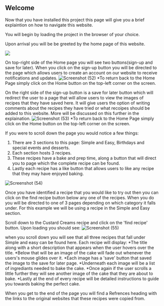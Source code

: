 ## Welcome

Now that you have installed this project this page will give you a brief explaintion on how to navigate this website.

You will begin by loading the project in the browser of your choice.

Upon arrival you will be be greeted by the home page of this website.

![](https://user-images.githubusercontent.com/105044528/203305846-5577da40-4e7a-4b99-921b-ea1aec2cd4cd.png)

On top-right side of the Home page you will see two buttons(sign-up and save for later).
When you click on the sign-up button you will be directed to the page which allows users to create an account on our website to receive notifications and updates.
![Screenshot (52)](https://user-images.githubusercontent.com/105044528/203315447-82f5d3bc-347d-42f2-9221-36276a26b788.png)
*To return back to the Home Page simply click on the Home button on the top-left corner on the screen.

On the right side of the sign-up button is a save for later button which will redirect the user to a page that will allow users to view the images of recipes that they have saved here.
It will give users the option of writing comments about the recipes they have tried or what recoipes should be added to this website.
More will be discussed on this further in the explaination.
![Screenshot (53)](https://user-images.githubusercontent.com/105044528/203317702-24813980-5e27-48ae-85a3-9603862adac5.png)
*To return back to the Home Page simply click on the Home button on the top-left corner on the screen.

If you were to scroll down the page you would notice a few things:
 1. There are 3 sections to this page: Simple and Easy, Birthdays and special events and desserts.
 2. Each section hosts 3 recipes.
 3. These recipes have a bake and prep time, along a button that will direct you to page which the complete recipe can be found.
 4. Lastly each recipe has a like button that allows users to like any recipe that they may have enjoyed baking.

![Screenshot (54)](https://user-images.githubusercontent.com/105044528/203325925-f5998fa5-3705-475b-98b1-42867ee9d3e7.png)

Once you have identified a recipe that you would like to try out then you can click on the find recipe button below any one of the recipes.
When you do you will be directed to one of 3 pages depending on which category it falls under.
For this example we will be using a recipe in the Simple and Easy section.

Scroll down to the Custard Creams recipe and click on the 'find recipe' button.
Upon loading you should see:
![Screenshot (55)](https://user-images.githubusercontent.com/105044528/203329353-d318d0c4-83ce-4a73-b67b-524513ba194a.png)

when you scroll down you will see that all three recipes that fall under Simple and easy can be found here.
Each recipe will display:
*The title along with a short description that appears when the user hovers over the title.
*Below that will be an image of the cake will fade out whenever the users's mouse glides over it.
*Each image has a 'save' button that saved the image to the save for later page.
*Underneath each image will be a list of ingrediants needed to bake the cake.
*Once again if the user scrolls a little further they will see another image of the cake that they are about to bake.
*Lastly at the end of every recipe will be detailed instructions to guide you towards baking the perfect cake.

When you get to the end of the page you will find a Refrences heading with the links to the original websites that these recipes were copied from.


